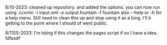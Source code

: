 8/10-2023:
cleaned up repository. and added the options.
you can now run using .ccxmlc -i input.xml -o output.fountain -f fountain
also --help or -h for a help menu.
Still need to clean this up and stop using it as a long. I'll b getting to the point where I should of went public.

8/11SS-2023:
I'm tsting if this changes the pages script if so I have a idea. fdfasdf
